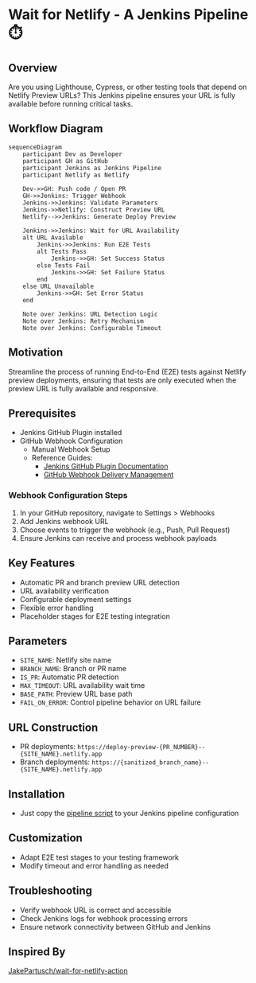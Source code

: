 # Wait for Netlify - A Jenkins Pipeline ⏱️

## Overview
Are you using Lighthouse, Cypress, or other testing tools that depend on Netlify Preview URLs? This Jenkins pipeline ensures your URL is fully available before running critical tasks.

## Workflow Diagram
```mermaid
sequenceDiagram
    participant Dev as Developer
    participant GH as GitHub
    participant Jenkins as Jenkins Pipeline
    participant Netlify as Netlify
    
    Dev->>GH: Push code / Open PR
    GH->>Jenkins: Trigger Webhook
    Jenkins->>Jenkins: Validate Parameters
    Jenkins->>Netlify: Construct Preview URL
    Netlify-->>Jenkins: Generate Deploy Preview
    
    Jenkins->>Jenkins: Wait for URL Availability
    alt URL Available
        Jenkins->>Jenkins: Run E2E Tests
        alt Tests Pass
            Jenkins->>GH: Set Success Status
        else Tests Fail
            Jenkins->>GH: Set Failure Status
        end
    else URL Unavailable
        Jenkins->>GH: Set Error Status
    end
    
    Note over Jenkins: URL Detection Logic
    Note over Jenkins: Retry Mechanism
    Note over Jenkins: Configurable Timeout
```

## Motivation
Streamline the process of running End-to-End (E2E) tests against Netlify preview deployments, ensuring that tests are only executed when the preview URL is fully available and responsive.

## Prerequisites
- Jenkins GitHub Plugin installed
- GitHub Webhook Configuration
  - Manual Webhook Setup
  - Reference Guides:
    - [Jenkins GitHub Plugin Documentation](https://plugins.jenkins.io/github/#plugin-content-manual-mode)
    - [GitHub Webhook Delivery Management](https://docs.github.com/en/webhooks/using-webhooks/handling-webhook-deliveries#update-the-webhook-url)

### Webhook Configuration Steps
1. In your GitHub repository, navigate to Settings > Webhooks
2. Add Jenkins webhook URL
3. Choose events to trigger the webhook (e.g., Push, Pull Request)
4. Ensure Jenkins can receive and process webhook payloads

## Key Features
- Automatic PR and branch preview URL detection
- URL availability verification
- Configurable deployment settings
- Flexible error handling
- Placeholder stages for E2E testing integration

## Parameters
- `SITE_NAME`: Netlify site name
- `BRANCH_NAME`: Branch or PR name
- `IS_PR`: Automatic PR detection
- `MAX_TIMEOUT`: URL availability wait time
- `BASE_PATH`: Preview URL base path
- `FAIL_ON_ERROR`: Control pipeline behavior on URL failure

## URL Construction
- PR deployments: `https://deploy-preview-{PR_NUMBER}--{SITE_NAME}.netlify.app`
- Branch deployments: `https://{sanitized_branch_name}--{SITE_NAME}.netlify.app`

## Installation
- Just copy the [pipeline script](Jenkinsfile) to your Jenkins pipeline configuration

## Customization
- Adapt E2E test stages to your testing framework
- Modify timeout and error handling as needed

## Troubleshooting
- Verify webhook URL is correct and accessible
- Check Jenkins logs for webhook processing errors
- Ensure network connectivity between GitHub and Jenkins

## Inspired By
[JakePartusch/wait-for-netlify-action](https://github.com/JakePartusch/wait-for-netlify-action)
